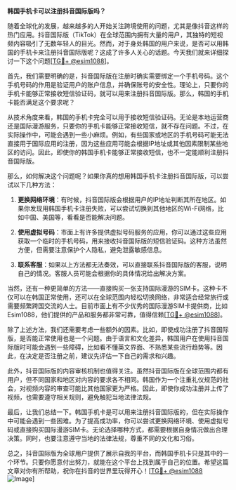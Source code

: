 **韩国手机卡可以注册抖音国际版吗？**

随着全球化的发展，越来越多的人开始关注跨境使用的问题，尤其是像抖音这样的热门应用。抖音国际版（TikTok）在全球范围内拥有大量的用户，其独特的短视频内容吸引了无数年轻人的目光。然而，对于身处韩国的用户来说，是否可以用韩国的手机卡来注册抖音国际版呢？这成了许多人关心的话题。今天我们就来详细探讨一下这个问题[[TG💪+ @esim1088](https://t.me/s/esim1088)]。

首先，我们需要明确的是，抖音国际版在注册时确实需要绑定一个手机号码。这个手机号码的作用是验证用户的账户信息，并确保账号的安全性。理论上，只要你的手机卡能够正常接收短信验证码，就可以用来注册抖音国际版。那么，韩国的手机卡能否满足这个要求呢？

从技术角度来看，韩国的手机卡完全可以用于接收短信验证码。无论是本地运营商还是国际漫游服务，只要你的手机卡能够正常接收短信，就不存在问题。不过，在实际操作中，可能会遇到一些小麻烦。例如，有些国家或地区的手机号码可能无法直接用于国际应用的注册，因为这些应用可能会根据IP地址或其他因素限制某些地区的访问。因此，即使你的韩国手机卡能够正常接收短信，也不一定能顺利注册抖音国际版。

那么，如何解决这个问题呢？如果你真的想用韩国手机卡注册抖音国际版，可以尝试以下几种方法：

1. **更换网络环境**：有时候，抖音国际版会根据用户的IP地址判断其所在地区。如果你发现用韩国手机卡注册失败，可以尝试切换到其他地区的Wi-Fi网络，比如中国、美国等，看看是否能解决问题。

2. **使用虚拟号码**：市面上有许多提供虚拟号码服务的应用，你可以通过这些应用获取一个临时的手机号码，用来接收抖音国际版的短信验证码。这种方法虽然方便，但需要注意保护个人隐私，避免泄露敏感信息。

3. **联系客服**：如果以上方法都无法奏效，可以直接联系抖音国际版的客服，说明自己的情况。客服人员可能会根据你的具体情况给出解决方案。

当然，还有一种更简单的方法——直接购买一张支持国际漫游的SIM卡。这种卡不仅可以在韩国正常使用，还可以在全球范围内轻松切换网络，非常适合经常旅行或需要频繁跨国交流的人士。目前市面上有不少优秀的国际漫游SIM卡提供商，比如Esim1088，他们提供的产品和服务都非常可靠，值得信赖[[TG💪+ @esim1088](https://t.me/s/esim1088)]。

除了上述方法，我们还需要考虑一些额外的因素。比如，即使成功注册了抖音国际版，是否能正常使用也是一个问题。由于语言和文化差异，韩国用户在使用抖音国际版时可能会遇到一些障碍，比如看不懂英文界面、不熟悉某些流行趋势等。因此，在决定是否注册之前，建议先评估一下自己的需求和兴趣。

此外，抖音国际版的内容审核机制也值得关注。虽然抖音国际版在全球范围内都有用户，但不同国家和地区对内容的要求各不相同。韩国作为一个注重礼仪规范的社会，对视频内容的审查可能比其他国家更为严格。因此，即使你成功注册并上传了视频，也需要遵守相关规则，避免触犯当地法律法规。

最后，让我们总结一下。韩国手机卡是可以用来注册抖音国际版的，但在实际操作中可能会遇到一些困难。为了提高成功率，你可以尝试更换网络环境、使用虚拟号码或直接购买国际漫游SIM卡。无论选择哪种方式，都需要根据自身情况做出合理决策。同时，也要注意遵守当地的法律法规，尊重不同的文化和习俗。

总之，抖音国际版为全球用户提供了展示自我的平台，而韩国手机卡只是其中的一个环节。只要你愿意付出努力，就能在这个平台上找到属于自己的位置。希望这篇文章对你有所帮助，祝你在抖音的世界里玩得开心！[[TG💪+ @esim1088](https://t.me/s/esim1088) ![Image](https://i.postimg.cc/4NQfJmqS/Snipaste-2025-05-13-00-14-12.png)]